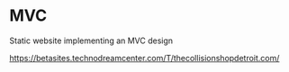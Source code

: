 # MVC
Static website implementing an MVC design

https://betasites.technodreamcenter.com/T/thecollisionshopdetroit.com/